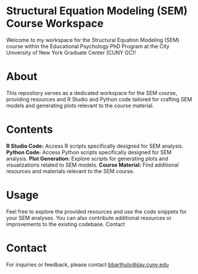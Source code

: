 # Structural Equation Modeling (SEM) Course Workspace
Welcome to my workspace for the Structural Equation Modeling (SEM) course within the Educational Psychology PhD Program at the City University of New York Graduate Center (CUNY GC)!

# About
This repository serves as a dedicated workspace for the SEM course, providing resources and R Studio and Python code tailored for crafting SEM models and generating plots relevant to the course material.

# Contents
  **R Studio Code:** Access R scripts specifically designed for SEM analysis.
  **Python Code:** Access Python scripts specifically designed for SEM analysis.
  **Plot Generation**: Explore scripts for generating plots and visualizations related to SEM models.
  **Course Material:** Find additional resources and materials relevant to the SEM course.

# Usage
Feel free to explore the provided resources and use the code snippets for your SEM analyses. You can also contribute additional resources or improvements to the existing codebase.
Contact

# Contact
For inquiries or feedback, please contact bbarthuly@jjay.cuny.edu

